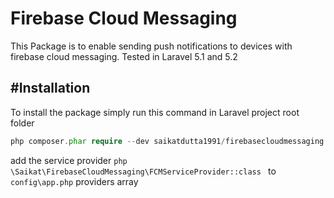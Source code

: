 Firebase Cloud Messaging
=========

This Package is to enable sending push notifications to devices with firebase cloud messaging. Tested in Laravel 5.1 and 5.2

#Installation
----

To install the package simply run this command in Laravel project root folder

```php
php composer.phar require --dev saikatdutta1991/firebasecloudmessaging:1.0.0
```


add the service provider ```php \Saikat\FirebaseCloudMessaging\FCMServiceProvider::class ``` to `config\app.php` providers array  
